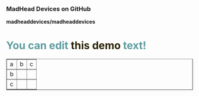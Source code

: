 ### MadHead Devices on GitHub


**madheaddevices/madheaddevices**

<h1 style="color: #5e9ca0;">You can edit <span style="color: #2b2301;">this demo</span> text!</h1>
<table style="border-collapse: collapse; width: 100%;" border="1">
<tbody>
<tr>
<td style="width: 33.333333333333336%;">a</td>
<td style="width: 33.333333333333336%;">b</td>
<td style="width: 33.333333333333336%;">c</td>
</tr>
<tr>
<td style="width: 33.333333333333336%;">b</td>
<td style="width: 33.333333333333336%;">&nbsp;</td>
<td style="width: 33.333333333333336%;">&nbsp;</td>
</tr>
<tr>
<td style="width: 33.333333333333336%;">c</td>
<td style="width: 33.333333333333336%;">&nbsp;</td>
<td style="width: 33.333333333333336%;">&nbsp;</td>
</tr>
</tbody>
</table>
